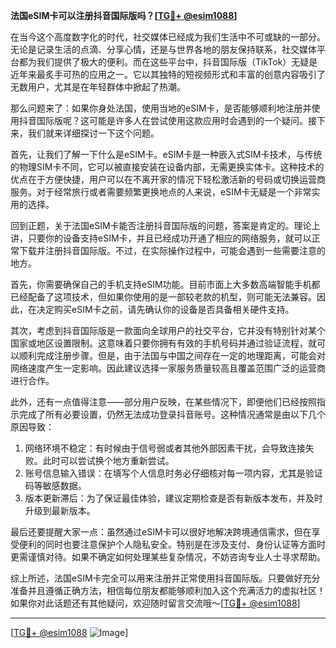 **法国eSIM卡可以注册抖音国际版吗？[[TG💪+ @esim1088](https://t.me/s/esim1088)]**

在当今这个高度数字化的时代，社交媒体已经成为我们生活中不可或缺的一部分。无论是记录生活的点滴、分享心情，还是与世界各地的朋友保持联系，社交媒体平台都为我们提供了极大的便利。而在这些平台中，抖音国际版（TikTok）无疑是近年来最炙手可热的应用之一。它以其独特的短视频形式和丰富的创意内容吸引了无数用户，尤其是在年轻群体中掀起了热潮。

那么问题来了：如果你身处法国，使用当地的eSIM卡，是否能够顺利地注册并使用抖音国际版呢？这可能是许多人在尝试使用这款应用时会遇到的一个疑问。接下来，我们就来详细探讨一下这个问题。

首先，让我们了解一下什么是eSIM卡。eSIM卡是一种嵌入式SIM卡技术，与传统的物理SIM卡不同，它可以被直接安装在设备内部，无需更换实体卡。这种技术的优点在于方便快捷，用户可以在不离开家的情况下轻松激活新的号码或切换运营商服务。对于经常旅行或者需要频繁更换地点的人来说，eSIM卡无疑是一个非常实用的选择。

回到正题，关于法国eSIM卡能否注册抖音国际版的问题，答案是肯定的。理论上讲，只要你的设备支持eSIM卡，并且已经成功开通了相应的网络服务，就可以正常下载并注册抖音国际版。不过，在实际操作过程中，可能会遇到一些需要注意的地方。

首先，你需要确保自己的手机支持eSIM功能。目前市面上大多数高端智能手机都已经配备了这项技术，但如果你使用的是一部较老款的机型，则可能无法兼容。因此，在决定购买eSIM卡之前，请先确认你的设备是否具备相关硬件支持。

其次，考虑到抖音国际版是一款面向全球用户的社交平台，它并没有特别针对某个国家或地区设置限制。这意味着只要你拥有有效的手机号码并通过验证流程，就可以顺利完成注册步骤。但是，由于法国与中国之间存在一定的地理距离，可能会对网络速度产生一定影响。因此建议选择一家服务质量较高且覆盖范围广泛的运营商进行合作。

此外，还有一点值得注意——部分用户反映，在某些情况下，即便他们已经按照指示完成了所有必要设置，仍然无法成功登录抖音账号。这种情况通常是由以下几个原因导致：

1. 网络环境不稳定：有时候由于信号弱或者其他外部因素干扰，会导致连接失败。此时可以尝试换个地方重新尝试。
2. 账号信息输入错误：在填写个人信息时务必仔细核对每一项内容，尤其是验证码等敏感数据。
3. 版本更新滞后：为了保证最佳体验，建议定期检查是否有新版本发布，并及时升级到最新版本。

最后还要提醒大家一点：虽然通过eSIM卡可以很好地解决跨境通信需求，但在享受便利的同时也要注意保护个人隐私安全。特别是在涉及支付、身份认证等方面时更需谨慎对待。如果不确定如何处理某些复杂情况，不妨咨询专业人士寻求帮助。

综上所述，法国eSIM卡完全可以用来注册并正常使用抖音国际版。只要做好充分准备并且遵循正确方法，相信每位朋友都能够顺利加入这个充满活力的虚拟社区！如果你对此话题还有其他疑问，欢迎随时留言交流哦～[[TG💪+ @esim1088](https://t.me/s/esim1088)]

---

[[TG💪+ @esim1088](https://t.me/s/esim1088) ![Image](https://i.postimg.cc/4NQfJmqS/Snipaste-2025-05-13-00-14-12.png)]